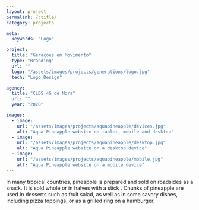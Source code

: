 ```yaml
---
layout: project
permalink: /:title/
category: projects

meta:
  keywords: "Logo"

project:
  title: "Gerações em Movimento"
  type: "Branding"
  url: ""
  logo: "/assets/images/projects/generations/logo.jpg"
  tech: "Logo Design"

agency:
  title: "CLDS 4G de Mora"
  url: ""
  year: "2020"

images:
  - image:
    url: "/assets/images/projects/aquapineapple/devices.jpg"
    alt: "Aqua Pineapple website on tablet, mobile and desktop"
  - image:
    url: "/assets/images/projects/aquapineapple/desktop.jpg"
    alt: "Aqua Pineapple website on a desktop device"
  - image:
    url: "/assets/images/projects/aquapineapple/mobile.jpg"
    alt: "Aqua Pineapple website on a mobile device"
---
```

<p>In many tropical countries, pineapple is prepared and sold on roadsides as a snack. It is sold whole or in halves with a stick . Chunks of pineapple are used in desserts such as fruit salad, as well as in some savory dishes, including pizza toppings, or as a grilled ring on a hamburger.</p>
